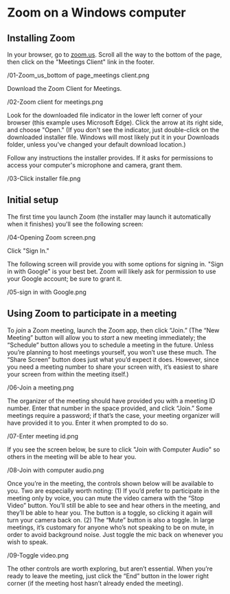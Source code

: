 # Zoom on a Windows computer

## Installing Zoom

In your browser, go to [zoom.us](https://zoom.us). Scroll all the way to the bottom of the page, then click on the "Meetings Client" link in the footer.

/01-Zoom_us_bottom of page_meetings client.png

Download the Zoom Client for Meetings.

/02-Zoom client for meetings.png

Look for the downloaded file indicator in the lower left corner of your browser (this example uses Microsoft Edge). Click the arrow at its right side, and choose "Open." (If you don't see the indicator, just double-click on the downloaded installer file. Windows will most likely put it in your Downloads folder, unless you've changed your default download location.)

Follow any instructions the installer provides. If it asks for permissions to access your computer's microphone and camera, grant them.

/03-Click installer file.png

## Initial setup

The first time you launch Zoom (the installer may launch it automatically when it finishes) you'll see the following screen:

/04-Opening Zoom screen.png

Click "Sign In."

The following screen will provide you with some options for signing in. "Sign in with Google" is your best bet. Zoom will likely ask for permission to use your Google account; be sure to grant it.

/05-sign in with Google.png



## Using Zoom to participate in a meeting

To *join* a Zoom meeting, launch the Zoom app, then click “Join.” (The “New Meeting” button will allow you to *start* a new meeting immediately; the “Schedule” button allows you to schedule a meeting in the future. Unless you’re planning to host meetings yourself, you won’t use these much. The “Share Screen” button does just what you’d expect it does. However, since you need a meeting number to share your screen with, it’s easiest to share your screen from within the meeting itself.)

/06-Join a meeting.png

The organizer of the meeting should have provided you with a meeting ID number. Enter that number in the space provided, and click “Join.” Some meetings require a password; if that’s the case, your meeting organizer will have provided it to you. Enter it when prompted to do so.

/07-Enter meeting id.png

If you see the screen below, be sure to click "Join with Computer Audio" so others in the meeting will be able to hear you.

/08-Join with computer audio.png

Once you’re in the meeting, the controls shown below will be available to you. Two are especially worth noting: (1) If you’d prefer to participate in the meeting only by voice, you can mute the video camera with the “Stop Video” button. You’ll still be able to see and hear others in the meeting, and they’ll be able to hear you. The button is a toggle, so clicking it again will turn your camera back on. (2) The “Mute” button is also a toggle. In large meetings, it’s customary for anyone who’s not speaking to be on mute, in order to avoid background noise. Just toggle the mic back on whenever you wish to speak.

/09-Toggle video.png

The other controls are worth exploring, but aren’t essential. When you’re ready to leave the meeting, just click the “End” button in the lower right corner (if the meeting host hasn’t already ended the meeting).